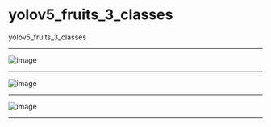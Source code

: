 # yolov5_fruits_3_classes
yolov5_fruits_3_classes
_______________________________________________
![image](https://github.com/AUBAI-ALKHABBAZ/yolov5_fruits_3_classes/assets/102236043/dcb834b8-e37d-4808-96ac-61b57a7dcba3)
_______________________________________________
![image](https://github.com/AUBAI-ALKHABBAZ/yolov5_fruits_3_classes/assets/102236043/c0437a8c-c322-48fd-8519-9f467d49d74d)
_______________________________________________
![image](https://github.com/AUBAI-ALKHABBAZ/yolov5_fruits_3_classes/assets/102236043/c7174a1a-e234-4136-9667-1529f929f94f)
_______________________________________________
